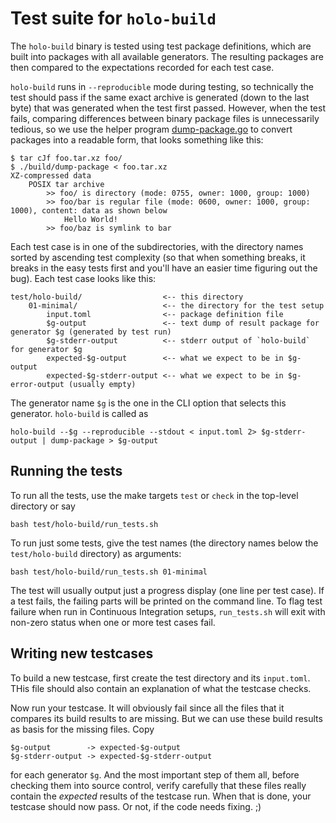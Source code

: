 Test suite for `holo-build`
===========================

The `holo-build` binary is tested using test package definitions, which are
built into packages with all available generators. The resulting packages are
then compared to the expectations recorded for each test case.

`holo-build` runs in `--reproducible` mode during testing, so technically the
test should pass if the same exact archive is generated (down to the last byte)
that was generated when the test first passed. However, when the test fails,
comparing differences between binary package files is unnecessarily tedious,
so we use the helper program [dump-package.go](./dump-package.go) to convert
packages into a readable form, that looks something like this:

    $ tar cJf foo.tar.xz foo/
    $ ./build/dump-package < foo.tar.xz
    XZ-compressed data
        POSIX tar archive
            >> foo/ is directory (mode: 0755, owner: 1000, group: 1000)
            >> foo/bar is regular file (mode: 0600, owner: 1000, group: 1000), content: data as shown below
                Hello World!
            >> foo/baz is symlink to bar

Each test case is in one of the subdirectories, with the directory names sorted
by ascending test complexity (so that when something breaks, it breaks in the
easy tests first and you'll have an easier time figuring out the bug). Each
test case looks like this:

    test/holo-build/                  <-- this directory
        01-minimal/                   <-- the directory for the test setup
            input.toml                <-- package definition file
            $g-output                 <-- text dump of result package for generator $g (generated by test run)
            $g-stderr-output          <-- stderr output of `holo-build` for generator $g
            expected-$g-output        <-- what we expect to be in $g-output
            expected-$g-stderr-output <-- what we expect to be in $g-error-output (usually empty)

The generator name `$g` is the one in the CLI option that selects this
generator. `holo-build` is called as

    holo-build --$g --reproducible --stdout < input.toml 2> $g-stderr-output | dump-package > $g-output

Running the tests
-----------------

To run all the tests, use the make targets `test` or `check` in the top-level
directory or say

    bash test/holo-build/run_tests.sh

To run just some tests, give the test names (the directory names below the
`test/holo-build` directory) as arguments:

    bash test/holo-build/run_tests.sh 01-minimal

The test will usually output just a progress display (one line per test case).
If a test fails, the failing parts will be printed on the command line. To flag
test failure when run in Continuous Integration setups, `run_tests.sh` will
exit with non-zero status when one or more test cases fail.

Writing new testcases
---------------------

To build a new testcase, first create the test directory and its `input.toml`.
THis file should also contain an explanation of what the testcase checks.

Now run your testcase. It will obviously fail since all the files that it
compares its build results to are missing. But we can use these build results
as basis for the missing files. Copy

    $g-output        -> expected-$g-output
    $g-stderr-output -> expected-$g-stderr-output

for each generator `$g`. And the most important step of them all, before
checking them into source control, verify carefully that these files really
contain the *expected* results of the testcase run. When that is done, your
testcase should now pass.  Or not, if the code needs fixing. ;)
